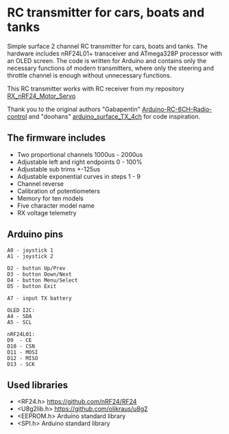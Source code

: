 # RC transmitter for cars, boats and tanks
Simple surface 2 channel RC transmitter for cars, boats and tanks.
The hardware includes nRF24L01+ transceiver and ATmega328P processor with an OLED screen.
The code is written for Arduino and contains only the necessary functions of modern transmitters, where only the steering and throttle channel is enough without unnecessary functions.

This RC transmitter works with RC receiver from my repository [RX_nRF24_Motor_Servo](https://github.com/stanekTM/RX_nRF24_Motor_Servo)

Thank you to the original authors "Gabapentin" [Arduino-RC-6CH-Radio-control](https://github.com/Gabapentin/Arduino-RC-6CH-Radio-control) and "doohans" [arduino_surface_TX_4ch](https://github.com/doohans/arduino_surface_TX_4ch) for code inspiration.

## The firmware includes
* Two proportional channels 1000us - 2000us
* Adjustable left and right endpoints 0 - 100%
* Adjustable sub trims +-125us
* Adjustable exponential curves in steps 1 - 9
* Channel reverse
* Calibration of potentiometers
* Memory for ten models
* Five character model name
* RX voltage telemetry

## Arduino pins
```
A0 - joystick 1
A1 - joystick 2

D2 - button Up/Prev
D3 - button Down/Next
D4 - button Menu/Select
D5 - button Exit

A7 - input TX battery

OLED I2C:
A4 - SDA
A5 - SCL

nRF24L01:
D9  - CE
D10 - CSN
D11 - MOSI
D12 - MISO
D13 - SCK
```

## Used libraries
* <RF24.h>    https://github.com/nRF24/RF24
* <U8g2lib.h> https://github.com/olikraus/u8g2
* <EEPROM.h>  Arduino standard library
* <SPI.h>     Arduino standard library
